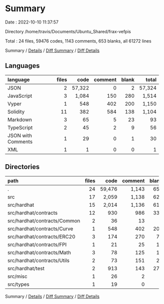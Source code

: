 # Summary

Date : 2022-10-10 11:37:57

Directory /home/travis/Documents/Ubuntu_Shared/frax-vefpis

Total : 24 files,  59476 codes, 1143 comments, 653 blanks, all 61272 lines

Summary / [Details](details.md) / [Diff Summary](diff.md) / [Diff Details](diff-details.md)

## Languages
| language | files | code | comment | blank | total |
| :--- | ---: | ---: | ---: | ---: | ---: |
| JSON | 2 | 57,322 | 0 | 2 | 57,324 |
| JavaScript | 3 | 1,084 | 150 | 280 | 1,514 |
| Vyper | 1 | 548 | 402 | 200 | 1,150 |
| Solidity | 11 | 382 | 584 | 138 | 1,104 |
| Markdown | 3 | 65 | 5 | 23 | 93 |
| TypeScript | 2 | 45 | 2 | 9 | 56 |
| JSON with Comments | 1 | 29 | 0 | 1 | 30 |
| XML | 1 | 1 | 0 | 0 | 1 |

## Directories
| path | files | code | comment | blank | total |
| :--- | ---: | ---: | ---: | ---: | ---: |
| . | 24 | 59,476 | 1,143 | 653 | 61,272 |
| src | 17 | 2,059 | 1,138 | 627 | 3,824 |
| src/hardhat | 15 | 2,014 | 1,136 | 618 | 3,768 |
| src/hardhat/contracts | 12 | 930 | 986 | 338 | 2,254 |
| src/hardhat/contracts/Common | 2 | 36 | 13 | 8 | 57 |
| src/hardhat/contracts/Curve | 1 | 548 | 402 | 200 | 1,150 |
| src/hardhat/contracts/ERC20 | 3 | 174 | 270 | 71 | 515 |
| src/hardhat/contracts/FPI | 1 | 21 | 25 | 16 | 62 |
| src/hardhat/contracts/Math | 3 | 78 | 125 | 18 | 221 |
| src/hardhat/contracts/Utils | 2 | 73 | 151 | 25 | 249 |
| src/hardhat/test | 2 | 913 | 143 | 271 | 1,327 |
| src/misc | 1 | 26 | 2 | 3 | 31 |
| src/types | 1 | 19 | 0 | 6 | 25 |

Summary / [Details](details.md) / [Diff Summary](diff.md) / [Diff Details](diff-details.md)